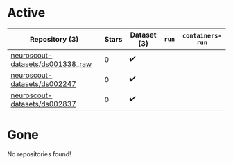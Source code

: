 # Active
| Repository (3) | Stars | Dataset (3) | `run` | `containers-run` |
| --- | --- | --- | --- | --- |
| [neuroscout-datasets/ds001338_raw](https://github.com/neuroscout-datasets/ds001338_raw) | 0 | :heavy_check_mark: |  |  |
| [neuroscout-datasets/ds002247](https://github.com/neuroscout-datasets/ds002247) | 0 | :heavy_check_mark: |  |  |
| [neuroscout-datasets/ds002837](https://github.com/neuroscout-datasets/ds002837) | 0 | :heavy_check_mark: |  |  |

# Gone
No repositories found!
